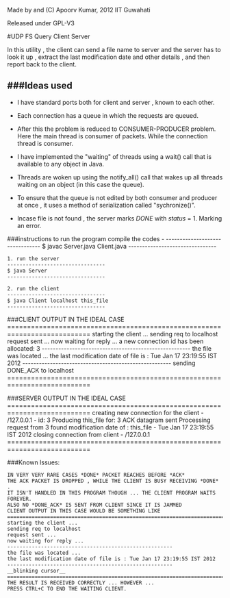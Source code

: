 Made by and (C) Apoorv Kumar, 2012
IIT Guwahati

Released under GPL-V3

#UDP FS Query Client Server

In this utility , the client can send a file name to server and the server has to look it up , extract the last modification date and other details , and then report back to the client.


###Ideas used 
----------
* I have standard ports both for client and server , known to each other.

* Each connection has a queue in which the requests are queued.

* After this the problem is reduced to CONSUMER-PRODUCER problem. Here the main thread is consumer of packets. While the connection thread is consumer.

* I have implemented the "waiting" of threads using a wait() call that is available to any object in Java.

* Threads are woken up using the notify_all() call that wakes up all threads waiting on an object (in this case the queue).

* To ensure that the queue is not edited by both consumer and producer at once , it uses a method of serialization called "sychronize()".

* Incase file is not found , the server marks *DONE* with *status* = 1. Marking an error.



###instructions to run the program
	compile the codes - 
	--------------------------------
	$ javac Server.java Client.java
	--------------------------------

	1. run the server
	--------------------------------
	$ java Server
	--------------------------------

	2. run the client
	--------------------------------
	$ java Client localhost this_file
	--------------------------------





###CLIENT OUTPUT IN THE IDEAL CASE 
	===========================================================================
	starting the client ... 
	sending req to localhost
	request sent ...
	 now waiting for reply ...
	a new connection id has been allocated: 3
	------------------------------------------------------ 
	the file was located ... 
	the last modification date of file is : Tue Jan 17 23:19:55 IST 2012
	------------------------------------------------------ 
	sending DONE_ACK to localhost
	===========================================================================


###SERVER OUTPUT IN THE IDEAL CASE 
	===========================================================================
	creating new connection for the client - /127.0.0.1 - id: 3
	Producing this_file for: 3
	ACK datagram sent
	Processing request from 3
	found modification date of : this_file - Tue Jan 17 23:19:55 IST 2012
	closing connection from client - /127.0.0.1
	===========================================================================




###Known Issues:


	IN VERY VERY RARE CASES *DONE* PACKET REACHES BEFORE *ACK*
	THE ACK PACKET IS DROPPED , WHILE THE CLIENT IS BUSY RECEIVING *DONE* . 
	IT ISN'T HANDLED IN THIS PROGRAM THOUGH ... THE CLIENT PROGRAM WAITS FOREVER. 
	ALSO NO *DONE_ACK* IS SENT FROM CLIENT SINCE IT IS JAMMED
	CLIENT OUTPUT IN THIS CASE WOULD BE SOMETHING LIKE
	===========================================================================
	starting the client ... 
	sending req to localhost
	request sent ...
	now waiting for reply ...
	------------------------------------------------------ 
	the file was located ... 
	the last modification date of file is : Tue Jan 17 23:19:55 IST 2012
	------------------------------------------------------ 
	__blinking cursor__
	===========================================================================
	THE RESULT IS RECEIVED CORRECTLY ... HOWEVER ... 
	PRESS CTRL+C TO END THE WAITING CLIENT. 
